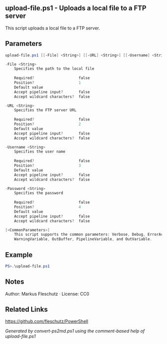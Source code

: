 ## upload-file.ps1 - Uploads a local file to a FTP server

This script uploads a local file to a FTP server.

## Parameters
```powershell
upload-file.ps1 [[-File] <String>] [[-URL] <String>] [[-Username] <String>] [[-Password] <String>] [<CommonParameters>]

-File <String>
    Specifies the path to the local file
    
    Required?                    false
    Position?                    1
    Default value                
    Accept pipeline input?       false
    Accept wildcard characters?  false

-URL <String>
    Specifies the FTP server URL
    
    Required?                    false
    Position?                    2
    Default value                
    Accept pipeline input?       false
    Accept wildcard characters?  false

-Username <String>
    Specifies the user name
    
    Required?                    false
    Position?                    3
    Default value                
    Accept pipeline input?       false
    Accept wildcard characters?  false

-Password <String>
    Specifies the password
    
    Required?                    false
    Position?                    4
    Default value                
    Accept pipeline input?       false
    Accept wildcard characters?  false

[<CommonParameters>]
    This script supports the common parameters: Verbose, Debug, ErrorAction, ErrorVariable, WarningAction, 
    WarningVariable, OutBuffer, PipelineVariable, and OutVariable.
```

## Example
```powershell
PS>.\upload-file.ps1
```

## Notes
Author: Markus Fleschutz · License: CC0

## Related Links
https://github.com/fleschutz/PowerShell

*Generated by convert-ps2md.ps1 using the comment-based help of upload-file.ps1*
